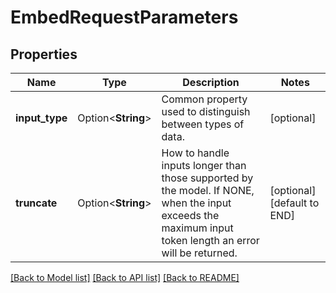 # EmbedRequestParameters

## Properties

Name | Type | Description | Notes
------------ | ------------- | ------------- | -------------
**input_type** | Option<**String**> | Common property used to distinguish between types of data. | [optional]
**truncate** | Option<**String**> | How to handle inputs longer than those supported by the model. If NONE, when the input exceeds the maximum input token length an error will be returned. | [optional][default to END]

[[Back to Model list]](../README.md#documentation-for-models) [[Back to API list]](../README.md#documentation-for-api-endpoints) [[Back to README]](../README.md)


